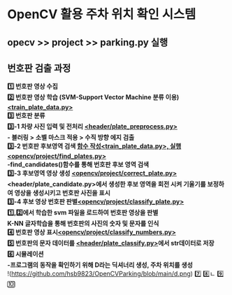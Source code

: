 # OpenCV 활용 주차 위치 확인 시스템

## opecv >> project >> parking.py 실행

## 번호판 검출 과정
**1️⃣ 번호판 영상 수집** </br>
**2️⃣ 번호판 영상 학습 (SVM-Support Vector Machine 분류 이용) <ins><train_plate_data.py></ins>** </br>
**3️⃣ 번호판 분류** </br>
**3️⃣-1 차량 사진 입력 및 전처리 <ins><header/plate_preprocess.py></ins>**</br>
**- 블러링 > 소벨 마스크 적용 > 수직 방향 에지 검출**</br>
**3️⃣-2 번호판 후보영역 검색 <ins>함수 작성<train_plate_data.py>, 실행 <opencv/project/find_plates.py></ins>**</br>
**-find_candidates()함수를 통해 번호판 후보 영역 검색**</br>
**3️⃣-3 후보영역 영상 생성 <ins><opencv/project/correct_plate.py></ins>**</br>
**<header/plate_candidate.py>에서 생성한 후보 영역을 회전 시켜 기울기를 보정하여 영상을 생성시키고 번호판 사진을 표시**</br>
**3️⃣-4 후보 영상 번호판 판별<ins><opencv/project/classify_plate.py></ins>**</br>
**1️⃣,2️⃣에서 학습한 svm 파일을 로드하여 번호판 영상을 판별**</br>
**K-NN 글자학습을 통해 번호판의 사진의 숫자 및 문자를 인식**</br>
**4️⃣ 번호판 영상 표시<ins><opencv/project/classify_numbers.py></ins>** </br>
**5️⃣ 번호판의 문자 데이터를 <ins><header/plate_classify.py></ins>에서 str데이터로 저장**</br>
**6️⃣ 시뮬레이션**</br>
**-프로그램의 동작을 확인하기 위해 D라는 딕셔너리 생성, 주차 위치를 생성**</br>
!(https://github.com/hsb9823/OpenCVParking/blob/main/d.png)
7️⃣
8️⃣ㄴ
9️⃣
🔟
